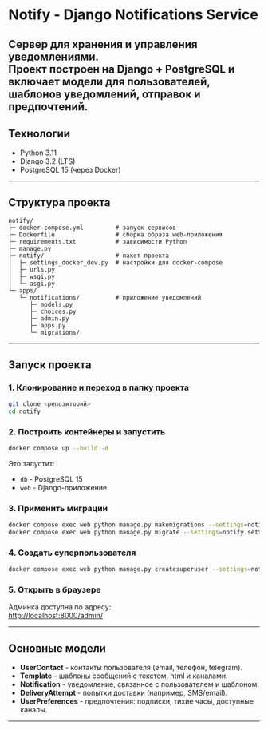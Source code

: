 # Notify - Django Notifications Service

Cервер для хранения и управления уведомлениями.  
Проект построен на **Django + PostgreSQL** и включает модели для пользователей, шаблонов уведомлений, отправок и предпочтений.
---

## Технологии

- Python 3.11  
- Django 3.2 (LTS)  
- PostgreSQL 15 (через Docker)  

---

## Структура проекта

```
notify/
├─ docker-compose.yml         # запуск сервисов
├─ Dockerfile                 # сборка образа web-приложения
├─ requirements.txt           # зависимости Python
├─ manage.py
├─ notify/                    # пакет проекта
│  ├─ settings_docker_dev.py  # настройки для docker-compose
│  ├─ urls.py
│  ├─ wsgi.py
│  └─ asgi.py
└─ apps/
   └─ notifications/          # приложение уведомлений
      ├─ models.py
      ├─ choices.py
      ├─ admin.py
      ├─ apps.py
      └─ migrations/
```

---

## Запуск проекта

### 1. Клонирование и переход в папку проекта
```bash
git clone <репозиторий>
cd notify
```

### 2. Построить контейнеры и запустить
```bash
docker compose up --build -d
```

Это запустит:
- `db` - PostgreSQL 15  
- `web` - Django-приложение  

### 3. Применить миграции
```bash
docker compose exec web python manage.py makemigrations --settings=notify.settings_docker_dev
docker compose exec web python manage.py migrate --settings=notify.settings_docker_dev
```

### 4. Создать суперпользователя
```bash
docker compose exec web python manage.py createsuperuser --settings=notify.settings_docker_dev
```

### 5. Открыть в браузере
Админка доступна по адресу:  
[http://localhost:8000/admin/](http://localhost:8000/admin/)

---

## Основные модели

- **UserContact** - контакты пользователя (email, телефон, telegram).  
- **Template** - шаблоны сообщений с текстом, html и каналами.  
- **Notification** - уведомление, связанное с пользователем и шаблоном.  
- **DeliveryAttempt** - попытки доставки (например, SMS/email).  
- **UserPreferences** - предпочтения: подписки, тихие часы, доступные каналы.  

---
